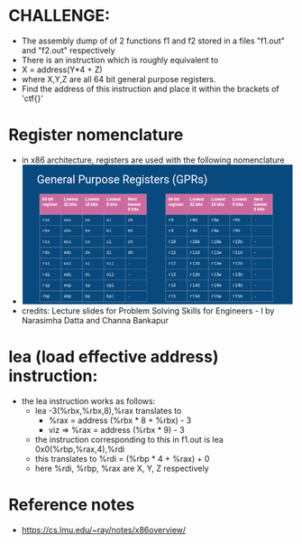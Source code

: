 # CHALLENGE:
 + The assembly dump of of 2 functions f1 and f2 stored in a files "f1.out" and "f2.out" respectively
 + There is an instruction which is roughly equivalent to 
 + X = address(Y*4 + Z)
 + where X,Y,Z are all 64 bit general purpose registers.
 + Find the address of this instruction and place it within the brackets of 'ctf{}'

# Register nomenclature
 + in x86 architecture, registers are used with the following nomenclature
 + ![](GPRs.png)
 + credits: Lecture slides for Problem Solving Skills for Engineers - I by Narasimha Datta and Channa Bankapur 

# lea (load effective address) instruction:
 + the lea instruction works as follows:
 	+ lea -3(%rbx,%rbx,8),%rax translates to 
 		+ %rax = address (%rbx * 8 + %rbx) - 3
 		+ viz =>  %rax = address (%rbx * 9) - 3
 	+ the instruction corresponding to this in f1.out is lea 0x0(%rbp,%rax,4),%rdi
 	+ this translates to %rdi = (%rbp * 4 + %rax) + 0
 	+ here %rdi, %rbp, %rax are X, Y, Z respectively

# Reference notes
 + https://cs.lmu.edu/~ray/notes/x86overview/

